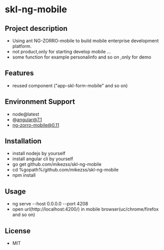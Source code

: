 # skl-ng-mobile  

## Project description  
* Using ant NG-ZORRO-mobile to build mobile enterprise development platform.  
* not product,only for starting develop mobile ...
* some function for example personalinfo and so on ,only for demo 

## Features  
* reused component ("app-skl-form-mobile" and so on)  

## Environment Support  
* node@latest  
* @angular@7.1  
* ng-zorro-mobile@0.11  

## Installation  
* install nodejs by yourself  
* install angular cli by yourself  
* go get github.com/mikezss/skl-ng-mobile  
* cd %gopath%/github.com/mikezss/skl-ng-mobile  
* npm install  

## Usage  
* ng serve  --host 0.0.0.0 --port 4208 
* open url(http://localhost:4200/) in mobile browser(uc/chrome/firefox and so on)  

## License  
* MIT  